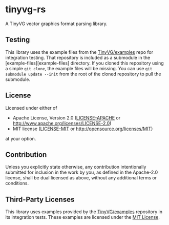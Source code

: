 # tinyvg-rs

A TinyVG vector graphics format parsing library.

## Testing

This library uses the example files from the [TinyVG/examples] repo for
integration testing.  That repository is included as a submodule in the
[example-files][example-files] directory.  If you cloned this repository using a
simple `git clone`, the example files will be missing.  You can use `git
submodule update --init` from the root of the cloned repository to pull the
submodule.

## License

Licensed under either of

 * Apache License, Version 2.0
   ([LICENSE-APACHE](LICENSE-APACHE) or http://www.apache.org/licenses/LICENSE-2.0)
 * MIT license
   ([LICENSE-MIT](LICENSE-MIT) or http://opensource.org/licenses/MIT)

at your option.

## Contribution

Unless you explicitly state otherwise, any contribution intentionally submitted
for inclusion in the work by you, as defined in the Apache-2.0 license, shall be
dual licensed as above, without any additional terms or conditions.

## Third-Party Licenses

This library uses examples provided by the [TinyVG/examples] repository in its
integration tests. These examples are licensed under the [MIT License][mit-tinyvg].

[TinyVG/examples]: https://github.com/TinyVG/examples
[mit-tinyvg]: https://github.com/TinyVG/examples/blob/b8d8c7e88ed221f2ce1100f9e25b5c6e7e6dc78d/LICENSE
